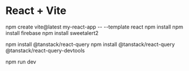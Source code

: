 # React + Vite

npm create vite@latest my-react-app -- --template react
npm install
npm install firebase
npm install sweetalert2

npm install @tanstack/react-query
npm install @tanstack/react-query @tanstack/react-query-devtools

npm run dev


